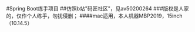 #Spring Boot练手项目
##仿照b站"码匠社区"，见av50200264
###版权是人家的，仅作个人练手，勿扰侵删；
####mac适用，本人机器MBP2019，15inch（10.14.5）